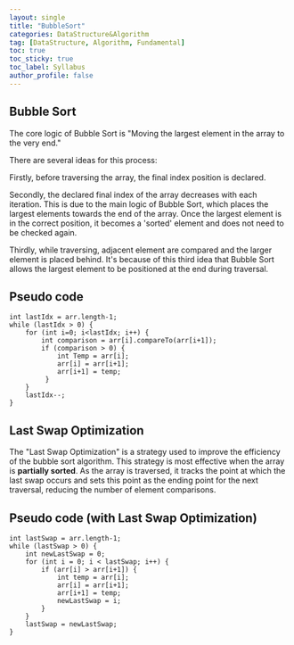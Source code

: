 ```yaml
---
layout: single
title: "BubbleSort"
categories: DataStructure&Algorithm
tag: [DataStructure, Algorithm, Fundamental]
toc: true
toc_sticky: true
toc_label: Syllabus
author_profile: false
---
```


## Bubble Sort

The core logic of Bubble Sort is "Moving the largest element in the array to the very end."<br>

There are several ideas for this process:<br>

Firstly, before traversing the array, the final index position is declared.<br>

Secondly, the declared final index of the array decreases with each iteration. This is due to the main logic of Bubble Sort, which places the largest elements towards the end of the array. Once the largest element is in the correct position, it becomes a 'sorted' element and does not need to be checked again.<br>

Thirdly, while traversing, adjacent element are compared and the larger element is placed behind. It's because of this third idea that Bubble Sort allows the largest element to be positioned at the end during traversal.

## Pseudo code
```
int lastIdx = arr.length-1;
while (lastIdx > 0) {
    for (int i=0; i<lastIdx; i++) {
        int comparison = arr[i].compareTo(arr[i+1]);
        if (comparison > 0) {
            int Temp = arr[i];
            arr[i] = arr[i+1];
            arr[i+1] = temp;
         }
    }
    lastIdx--;
}
```

## Last Swap Optimization

The "Last Swap Optimization" is a strategy used to improve the efficiency of the bubble sort algorithm.
This strategy is most effective when the array is **partially sorted**.
As the array is traversed, it tracks the point at which the last swap occurs and sets this point as the ending point for the next traversal, reducing the number of element comparisons.

## Pseudo code (with Last Swap Optimization)

```
int lastSwap = arr.length-1;
while (lastSwap > 0) {
    int newLastSwap = 0;
    for (int i = 0; i < lastSwap; i++) {
        if (arr[i] > arr[i+1]) {
            int temp = arr[i];
            arr[i] = arr[i+1];
            arr[i+1] = temp;
            newLastSwap = i;
        }
    }
    lastSwap = newLastSwap;
}
```


